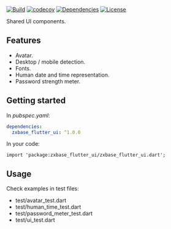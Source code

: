 [![Build](https://github.com/zxbase/zxbase_flutter_ui/actions/workflows/build.yml/badge.svg)](https://github.com/zxbase/zxbase_flutter_ui/actions/workflows/build.yml)
[![codecov](https://codecov.io/gh/zxbase/zxbase_flutter_ui/branch/main/graph/badge.svg?token=5GEZHD3E6W)](https://codecov.io/gh/zxbase/zxbase_flutter_ui)
[![Dependencies](https://github.com/zxbase/zxbase_flutter_ui/actions/workflows/dependencies.yml/badge.svg)](https://github.com/zxbase/zxbase_flutter_ui/actions/workflows/dependencies.yml)
[![License](https://img.shields.io/badge/License-Apache_2.0-blue.svg)](https://opensource.org/licenses/Apache-2.0)

Shared UI components.

## Features

- Avatar.
- Desktop / mobile detection.
- Fonts.
- Human date and time representation.
- Password strength meter.

## Getting started

In _pubspec.yaml_:
```yaml
dependencies:
  zxbase_flutter_ui: ^1.0.0
```

In your code:
```
import 'package:zxbase_flutter_ui/zxbase_flutter_ui.dart';
```

## Usage

Check examples in test files:
  - test/avatar_test.dart
  - test/human_time_test.dart
  - test/password_meter_test.dart
  - test/ui_test.dart
